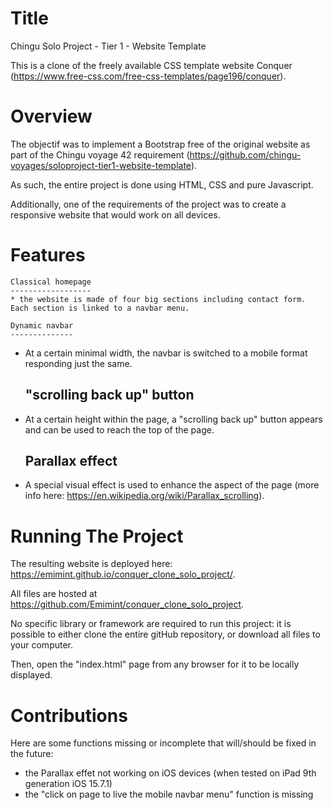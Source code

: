 Title
=====

Chingu Solo Project - Tier 1 - Website Template

This is a clone of the freely available CSS template website Conquer (https://www.free-css.com/free-css-templates/page196/conquer).


Overview
========

The objectif was to implement a Bootstrap free of the original website as part of the Chingu voyage 42 requirement (https://github.com/chingu-voyages/soloproject-tier1-website-template). 

As such, the entire project is done using HTML, CSS and pure Javascript.

Additionally, one of the requirements of the project was to create a responsive website that would work on all devices.

Features
========

    Classical homepage
    ------------------
    * the website is made of four big sections including contact form. Each section is linked to a navbar menu.

    Dynamic navbar
    --------------
* At a certain minimal width, the navbar is switched to a mobile format responding just the same. 

    "scrolling back up" button
    --------------------------
* At a certain height within the page, a "scrolling back up" button appears and can be used to reach the top of the page.

    Parallax effect
    ---------------
* A special visual effect is used to enhance the aspect of the page (more info here: https://en.wikipedia.org/wiki/Parallax_scrolling).

Running The Project
===================

The resulting website is deployed here: https://emimint.github.io/conquer_clone_solo_project/.

All files are hosted at https://github.com/Emimint/conquer_clone_solo_project.

No specific library or framework are required to run this project: it is possible to either clone the entire gitHub repository, or download all files to your computer. 

Then, open the "index.html" page from any browser for it to be locally displayed.

Contributions
=============

Here are some functions missing or incomplete that will/should be fixed in the future:

* the Parallax effet not working on iOS devices (when tested on iPad 9th generation iOS 15.7.1)
* the "click on page to live the mobile navbar menu" function is missing